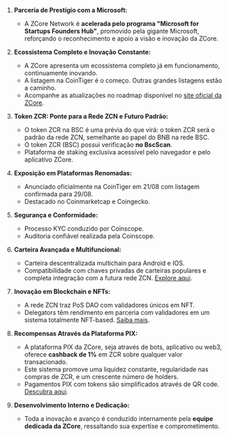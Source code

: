 1. **Parceria de Prestígio com a Microsoft:**
   - A ZCore Network é **acelerada pelo programa "Microsoft for Startups Founders Hub"**, promovido pela gigante Microsoft, reforçando o reconhecimento e apoio a visão e inovação da ZCore.

2. **Ecossistema Completo e Inovação Constante:**
   - A ZCore apresenta um ecossistema completo já em funcionamento, continuamente inovando.
   - A listagem na CoinTiger é o começo. Outras grandes listagens estão a caminho.
   - Acompanhe as atualizações no roadmap disponível no [site oficial da ZCore](https://zcore.network/).

3. **Token ZCR: Ponte para a Rede ZCN e Futuro Padrão:**
   - O token ZCR na BSC é uma prévia do que virá: o token ZCR será o padrão da rede ZCN, semelhante ao papel do BNB na rede BSC.
   - O token ZCR (BSC) possui verificação **no BscScan**.
   - Plataforma de staking exclusiva acessível pelo navegador e pelo aplicativo ZCore.

4. **Exposição em Plataformas Renomadas:**
   - Anunciado oficialmente na CoinTiger em 21/08 com listagem confirmada para 29/08.
   - Destacado no Coinmarketcap e Coingecko.

5. **Segurança e Conformidade:**
   - Processo KYC conduzido por Coinscope.
   - Auditoria confiável realizada pela Coinscope.

6. **Carteira Avançada e Multifuncional:**
   - Carteira descentralizada multichain para Android e IOS.
   - Compatibilidade com chaves privadas de carteiras populares e completa integração com a futura rede ZCN.
   [Explore aqui](https://zcore.network/app).

7. **Inovação em Blockchain e NFTs:**
   - A rede ZCN traz PoS DAO com validadores únicos em NFT.
   - Delegators têm rendimento em parceria com validadores em um sistema totalmente NFT-based.
   [Saiba mais](https://www.youtube.com/watch?v=yv-YzK_a-Uk).

8. **Recompensas Através da Plataforma PIX:**
   - A plataforma PIX da ZCore, seja através de bots, aplicativo ou web3, oferece **cashback de 1%** em ZCR sobre qualquer valor transacionado.
   - Este sistema promove uma liquidez constante, regularidade nas compras de ZCR, e um crescente número de holders.
   - Pagamentos PIX com tokens são simplificados através de QR code.  
   [Descubra aqui](https://www.youtube.com/watch?v=V3gf4c3lPhE).

9. **Desenvolvimento Interno e Dedicação:**
   - Toda a inovação e avanço é conduzido internamente pela **equipe dedicada da ZCore**, ressaltando sua expertise e comprometimento.
